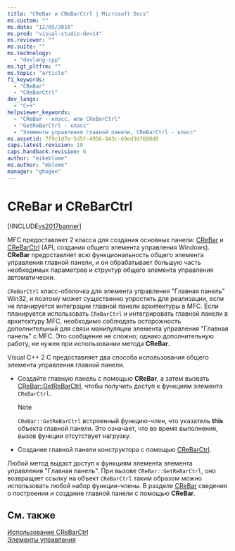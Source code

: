 ```yaml
---
title: "CReBar и CReBarCtrl | Microsoft Docs"
ms.custom: ""
ms.date: "12/05/2016"
ms.prod: "visual-studio-dev14"
ms.reviewer: ""
ms.suite: ""
ms.technology: 
  - "devlang-cpp"
ms.tgt_pltfrm: ""
ms.topic: "article"
f1_keywords: 
  - "CReBar"
  - "CReBarCtrl"
dev_langs: 
  - "C++"
helpviewer_keywords: 
  - "CReBar - класс, или CReBarCtrl"
  - "GetReBarCtrl - класс"
  - "Элементы управления главной панели, CReBarCtrl - класс"
ms.assetid: 7f9c1d7e-5d5f-4956-843c-69ed3df688d0
caps.latest.revision: 10
caps.handback.revision: 6
author: "mikeblome"
ms.author: "mblome"
manager: "ghogen"
---
```

# CReBar и CReBarCtrl
[!INCLUDE[vs2017banner](../assembler/inline/includes/vs2017banner.md)]

MFC предоставляет 2 класса для создания основных панели: [CReBar](../mfc/reference/crebar-class.md) и [CReBarCtrl](../mfc/reference/crebarctrl-class.md) \(API, создания общего элемента управления Windows\).  **CReBar** предоставляет всю функциональность общего элемента управления главной панели, и он обрабатывает большую часть необходимых параметров и структур общего элемента управления автоматически.  
  
 `CReBarCtrl` класс\-оболочка для элемента управления "Главная панель" Win32, и поэтому может существенно упростить для реализации, если не планируется интеграции главной панели архитектуры в MFC.  Если планируется использовать `CReBarCtrl` и интегрировать главной панели в архитектуру MFC, необходимо соблюдать осторожность дополнительный для связи манипуляции элемента управления "Главная панель" с MFC.  Это сообщение не сложно; однако дополнительную работу, не нужен при использовании метода **CReBar**.  
  
 Visual C\+\+ 2 C предоставляет два способа использования общего элемента управления главной панели.  
  
-   Создайте главную панель с помощью **CReBar**, а затем вызвать [CReBar::GetReBarCtrl](../Topic/CReBar::GetReBarCtrl.md), чтобы получить доступ к функциям элемента `CReBarCtrl`.  
  
    > [!NOTE]
    >  `CReBar::GetReBarCtrl` встроенный функцию\-член, что указатель **this** объекта главной панели.  Это означает, что во время выполнения, вызов функции отсутствует нагрузку.  
  
-   Создание главной панели конструктора с помощью [CReBarCtrl](../mfc/reference/crebarctrl-class.md).  
  
 Любой метод выдаст доступ к функциям элемента элемента управления "Главная панель".  При вызове `CReBar::GetReBarCtrl`, оно возвращает ссылку на объект `CReBarCtrl` таким образом можно использовать любой набор функции\-члены.  В разделе [CReBar](../mfc/reference/crebar-class.md) сведения о построении и создание главной панели с помощью **CReBar**.  
  
## См. также  
 [Использование CReBarCtrl](../Topic/Using%20CReBarCtrl.md)   
 [Элементы управления](../mfc/controls-mfc.md)